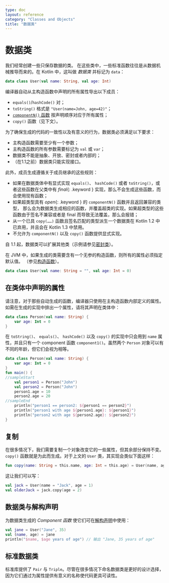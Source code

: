 ```yaml
---
type: doc
layout: reference
category: "Classes and Objects"
title: "数据类"
---
```


# 数据类

我们经常创建一些只保存数据的类。
在这些类中，一些标准函数往往是从<!--
-->数据机械推导而来的。在 Kotlin 中，这叫做 _数据类_ 并标记为 `data`：



```kotlin
data class User(val name: String, val age: Int)
```



编译器自动从主构造函数中声明的所有属性导出以下成员：

  * `equals()`/`hashCode()` 对；
  * `toString()` 格式是 `"User(name=John, age=42)"`；
  * [`componentN()` 函数](multi-declarations.html) 按声明顺序对应于所有属性；
  * `copy()` 函数（见下文）。

为了确保生成的代码的一致性以及有意义的行为，数据类必须满足以下要求：

  * 主构造函数需要至少有一个参数；
  * 主构造函数的所有参数需要标记为 `val` 或 `var`；
  * 数据类不能是抽象、开放、密封或者内部的；
  * （在1.1之前）数据类只能实现接口。

此外，成员生成遵循关于成员继承的这些规则：

* 如果在数据类体中有显式实现 `equals()`、 `hashCode()` 或者 `toString()`，或者这些函数在父类中有
*final*{: .keyword } 实现，那么不会生成这些函数，而会使用现有<!--
-->函数；
* 如果超类型具有 *open*{: .keyword } 的 `componentN()` 函数并且返回兼容的类型，
那么会为数据类生成相应的函数，并覆盖超类的实现。如果超类型的这些函数<!--
-->由于签名不兼容或者是 final 而导致无法覆盖，那么会报错；
* 从一个已具 `copy(……)` 函数且签名匹配的类型派生一个数据类在
Kotlin 1.2 中已弃用，并且会在 Kotlin 1.3 中禁用。
* 不允许为 `componentN()` 以及 `copy()` 函数提供显式实现。

自 1.1 起，数据类可以扩展其他类（示例请参见[密封类](sealed-classes.html)）。

在 JVM 中，如果生成的类需要含有一个无参的构造函数，则所有的属性必须指定默认值。
（参见[构造函数](classes.html#构造函数)）。



```kotlin
data class User(val name: String = "", val age: Int = 0)
```



## 在类体中声明的属性

请注意，对于那些自动生成的函数，编译器只使用在主构造函数内部定义的属性。如需在生成的实现中排出一个属性，请将其声明在类体中：



```kotlin
data class Person(val name: String) {
    var age: Int = 0
}
```



在 `toString()`、 `equals()`、 `hashCode()` 以及 `copy()` 的实现中只会用到 `name` 属性，并且只有一个 component 函数 `component1()`。虽然两个 `Person` 对象可以有不同的年龄，但它们会视为相等。



```kotlin
data class Person(val name: String) {
    var age: Int = 0
}
fun main() {
//sampleStart
    val person1 = Person("John")
    val person2 = Person("John")
    person1.age = 10
    person2.age = 20
//sampleEnd
    println("person1 == person2: ${person1 == person2}")
    println("person1 with age ${person1.age}: ${person1}")
    println("person2 with age ${person2.age}: ${person2}")
}
```



## 复制

在很多情况下，我们需要复制一个对象改变它的一些属性，但其余部分保持不变。
 `copy()` 函数就是为此而生成。对于上文的 `User` 类，其实现会类似下面这样：



```kotlin
fun copy(name: String = this.name, age: Int = this.age) = User(name, age)     
```



这让我们可以写：



```kotlin
val jack = User(name = "Jack", age = 1)
val olderJack = jack.copy(age = 2)
```



## 数据类与解构声明

为数据类生成的 _Component 函数_ 使它们可在[解构声明](multi-declarations.html)中使用：



```kotlin
val jane = User("Jane", 35)
val (name, age) = jane
println("$name, $age years of age") // 输出 "Jane, 35 years of age"
```



## 标准数据类

标准库提供了 `Pair` 与 `Triple`。尽管在很多情况下命名数据类是更好的设计选择，
因为它们通过为属性提供有意义的名称使代码更具可读性。
